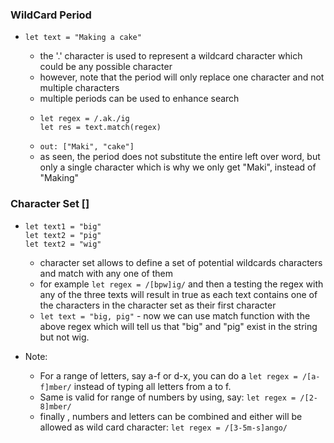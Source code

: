   ### WildCard Period
  - ```
    let text = "Making a cake"
    ```
    - the '.' character is used to represent a wildcard character which could be any possible character
    - however, note that the period will only replace one character and not multiple characters
    - multiple periods can be used to enhance search
    - ```
      let regex = /.ak./ig
      let res = text.match(regex)
      ```
    - ```out: ["Maki", "cake"]```
    - as seen, the period does not substitute the entire left over word, but only a single character which is why we only get "Maki", instead of "Making"

  ### Character Set []
  - ```
    let text1 = "big"
    let text2 = "pig"
    let text2 = "wig"
    ```
    - character set allows to define a set of potential wildcards characters and match with any one of them
    - for example ```let regex = /[bpw]ig/``` and then a testing the regex with any of the three texts will result in true as each text contains one of the characters in the character set as their first character
    - ```let text = "big, pig"``` - now we can use match function with the above regex which will tell us that "big" and "pig" exist in the string but not wig.

  - Note:
    - For a range of letters, say a-f or d-x, you can do a ```let regex = /[a-f]mber/``` instead of typing all letters from a to f.
    - Same is valid for range of numbers by using, say: ```let regex = /[2-8]mber/```
    - finally , numbers and letters can be combined and either will be allowed as wild card character: ```let regex = /[3-5m-s]ango/``` 
